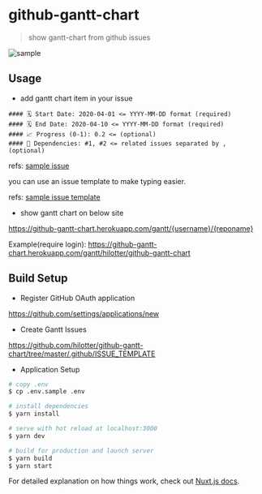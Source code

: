 # github-gantt-chart

> show gantt-chart from github issues

![sample](https://user-images.githubusercontent.com/1042519/78112646-7ac65e80-7439-11ea-8861-ed4110cf7e46.png)

## Usage

- add gantt chart item in your issue

```
#### 🗓 Start Date: 2020-04-01 <= YYYY-MM-DD format (required)
#### 🗓 End Date: 2020-04-10 <= YYYY-MM-DD format (required)
#### 📈 Progress (0-1): 0.2 <= (optional)
#### 📝 Dependencies: #1, #2 <= related issues separated by , (optional)
```

refs: [sample issue](https://github.com/hilotter/github-gantt-chart/issues/1)

you can use an issue template to make typing easier.

refs: [sample issue template](https://github.com/hilotter/github-gantt-chart/tree/master/.github/ISSUE_TEMPLATE)


- show gantt chart on below site

https://github-gantt-chart.herokuapp.com/gantt/{username}/{reponame}

Example(require login): https://github-gantt-chart.herokuapp.com/gantt/hilotter/github-gantt-chart

## Build Setup

- Register GitHub OAuth application

https://github.com/settings/applications/new

- Create Gantt Issues

https://github.com/hilotter/github-gantt-chart/tree/master/.github/ISSUE_TEMPLATE

- Application Setup

```bash
# copy .env
$ cp .env.sample .env

# install dependencies
$ yarn install

# serve with hot reload at localhost:3000
$ yarn dev

# build for production and launch server
$ yarn build
$ yarn start
```

For detailed explanation on how things work, check out [Nuxt.js docs](https://nuxtjs.org).
